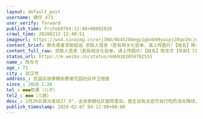 ```yaml
---
layout: default_post
username: 俑仔_473
user_verify: forward
publish_time: FriFeb0704:12:08+08002020
crawl_time: 20200212-12:40:51
imageurl: https://wx4.sinaimg.cn/orj360/8b4528degy1gbnb98yaipj20qo1hcjux.jpg,https://wx1.sinaimg.cn/orj360/8b4528degy1gbnb9a3cujj20u01o0jwu.jpg,https://wx4.sinaimg.cn/orj360/8b4528degy1gbnb9b48fhj20u01o00xa.jpg,https://wx3.sinaimg.cn/orj360/8b4528degy1gbnb9c6nrpj20u01o0wl3.jpg,https://wx4.sinaimg.cn/orj360/8b4528degy1gbnb9da1j5j20u01o0qb8.jpg,https://wx3.sinaimg.cn/orj360/8b4528degy1gbnb9ek3olj20u01o07hu.jpg
content_brief: 肺炎患者求助超话 求助人信息（若有相关化验单，请上传图片）【姓名】陈东方【年龄】71【所在城市】武汉市【所在小区、社区】武昌区徐家棚街惠誉花园社区环卫宿舍【患病时间】2020.1.26【联系方式】●●●陈勇（儿子）【其他紧急联系人】●●●（儿媳）【病情描述】1月26日畏冷 ...全文
content_full_raw: 求助人信息（若有相关化验单，请上传图片）【姓名】陈东方【年龄】71【所在城市】武汉市【所在小区、社区】武昌区徐家棚街惠誉花园社区环卫宿舍【患病时间】2020.1.26【联系方式】●●●陈勇（儿子）【其他紧急联系人】●●●（儿媳）【病情描述】1月26日畏冷发烧37.9°，去徐家棚社区医院查血，医生说有炎症可自行吃药消炎降烧，1月28日又发烧38°去武汉市武昌医院检查血象和肺部CT，显示双肺感染病变，疑似新冠病毒性肺炎，打两天针依然未见好的迹象，随即去同济医院检查血象和肺部CT，依然如前，后申请核酸检测显示阳性，至今患者已无生活自理能力，一动就开始咳喘不停，气都喘不过来了，生命垂危！多方求助政府部门申请住院治疗，街道社区互相推攘，只是做做登记上报这些他们所谓的分内工作，毫无担当和作为！在此恳求各位救命菩萨，能够帮忙我父亲住进医院接受治疗，不胜感激涕零!武汉
status_url: https://m.weibo.cn/status/4469183859782555
name_: 陈东方
age_: 71
city_: 武汉市
address_: 武昌区徐家棚街惠誉花园社区环卫宿舍
since_: 2020.1.26
tel_: ●●●陈勇（儿子）
tel2_: ●●●（儿媳）
desc_: 1月26日畏冷发烧37.9°，去徐家棚社区医院查血，医生说有炎症可自行吃药消炎降烧，1月28日又发烧38°去武汉市武昌医院检查血象和肺部CT，显示双肺感染病变，疑似新冠病毒性肺炎，打两天针依然未见好的迹象，随即去同济医院检查血象和肺部CT，依然如前，后申请核酸检测显示阳性，至今患者已无生活自理能力，一动就开始咳喘不停，气都喘不过来了，生命垂危！多方求助政府部门申请住院治疗，街道社区互相推攘，只是做做登记上报这些他们所谓的分内工作，毫无担当和作为！在此恳求各位救命菩萨，能够帮忙我父亲住进医院接受治疗，不胜感激涕零!武汉
publish_timestamp: 2020-02-07 04:12:08+08:00
---
```

